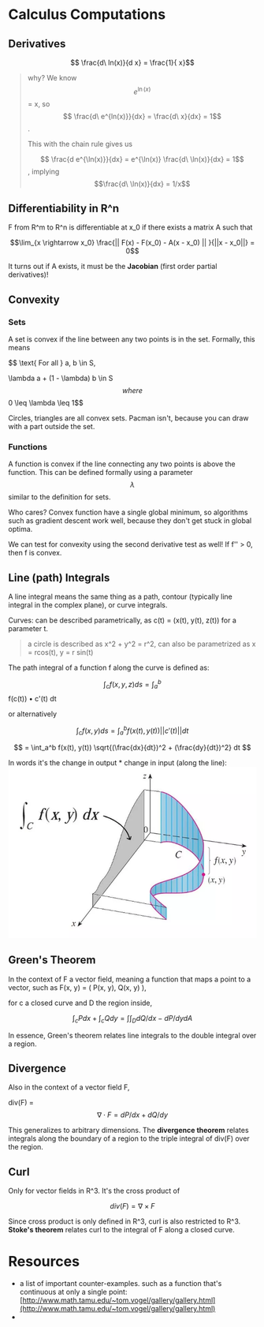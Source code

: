 # Calculus Computations

## Derivatives

$$ \frac{d\ ln(x)}{d x} = \frac{1}{ x}$$

> why? We know $$e^{\ln(x)}$$ = x, so $$ \frac{d\ e^{ln(x)}}{dx} = \frac{d\ x}{dx} = 1$$.
>
> This with the chain rule gives us
>
> $$ \frac{d e^{\ln(x)}}{dx} = e^{\ln(x)} \frac{d\ \ln(x)}{dx} = 1$$ , implying $$\frac{d\ \ln(x)}{dx} = 1/x$$

## Differentiability in R^n

F from R^m to R^n is differentiable at x\_0 if there exists a matrix A such that

$$\lim_{x \rightarrow x_0}  \frac{|| F(x) - F(x_0) - A(x - x_0) || }{||x - x_0||} = 0$$

It turns out if A exists, it must be the **Jacobian** \(first order partial derivatives\)!



## Convexity

### Sets

A set is convex if the line between any two points is in the set. Formally, this means


$$
\text{ For all } a, b \in S, 

 \lambda a + (1 - \lambda) b \in S
$$
where $$ 0 \leq \lambda \leq 1$$

Circles, triangles are all convex sets. Pacman isn't, because you can draw with a part outside the set. 

### Functions

A function is convex if the line connecting any two points is above the function. This can be defined formally using a parameter $$\lambda$$similar to the definition for sets. 

Who cares? Convex function have a single global minimum, so algorithms such as gradient descent work well, because they don't get stuck in global optima. 

We can test for convexity using the second derivative test as well! If f'' &gt; 0, then f is convex. 

## Line \(path\) Integrals

A line integral means the same thing as a path, contour \(typically line integral in the complex plane\), or curve integrals.

Curves: can be described parametrically, as  c\(t\) = \(x\(t\), y\(t\), z\(t\)\) for a parameter t.

> a circle is described as x^2 + y^2 = r^2, can also be parametrized as x = rcos\(t\), y = r sin\(t\)

The path integral of a function f along the curve is defined as:

$$ \int_c f(x, y, z) ds = \int_a^b$$ f\(c\(t\)\) • c'\(t\) dt

or alternatively


$$
 \int_c f(x, y) ds = \int_a^b f(x(t), y(t)) || c'(t) || dt
$$



$$
 = \int_a^b f(x(t), y(t)) \sqrt{(\frac{dx}{dt})^2 + (\frac{dy}{dt})^2} dt
$$


In words it's the change in output \* change in input \(along the line\):![](/assets/import.png)

## Green's Theorem

In the context of F a vector field, meaning a function that maps a point to a vector, such as F\(x, y\) = \( P\(x, y\), Q\(x, y\) \),

for c a closed curve and D the region inside,

$$ \int_c P dx + \int_c Q dy = \int \int_D d Q / dx - dP / dy dA $$

In essence, Green's theorem relates line integrals to the double integral over a region.

## Divergence

Also in the context of a vector field F,

div\(F\) = $$\nabla \cdot F = dP/dx + dQ/dy$$

This generalizes to arbitrary dimensions. The **divergence theorem** relates integrals along the boundary of a region to the triple integral of div\(F\) over the region.

## Curl

Only for vector fields in R^3. It's the cross product of

$$div(F) = \nabla \times F$$$$ $$

Since cross product is only defined in R^3, curl is also restricted to R^3. **Stoke's theorem** relates curl to the integral of F along a closed curve.

# Resources

* a list of important counter-examples. such as a function that's continuous at only a single point: [http://www.math.tamu.edu/~tom.vogel/gallery/gallery.html](http://www.math.tamu.edu/~tom.vogel/gallery/gallery.html)
* 


